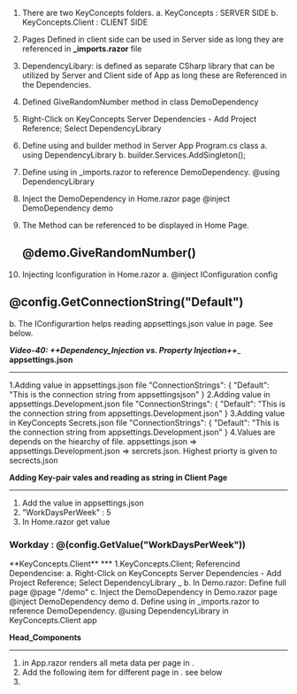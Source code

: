 1. There are two KeyConcepts folders.
	a. KeyConcepts : SERVER SIDE
	b. KeyConcepts.Client : CLIENT SIDE
2. Pages Defined in client side can be used in Server side as long they are referenced in **_imports.razor** file
3. DependencyLibary: is defined as separate CSharp library that can be utilized by Server and Client side of App as long these are Referenced in the Dependencies.
4. Defined GiveRandomNumber method in class DemoDependency
5. Right-Click on KeyConcepts Server Dependencies - Add Project Reference; Select DependencyLibrary

6. Define using and builder method in Server App Program.cs class
	a. using DependencyLibrary 
	b. builder.Services.AddSingleton<DemoDependency>();
7. Define using in _imports.razor to reference DemoDependency.	@using DependencyLibrary
8. Inject the DemoDependency in Home.razor page
	@inject DemoDependency demo
9. The Method can be referenced to be displayed in Home Page.
	<h2>@demo.GiveRandomNumber()</h2>
10. Injecting Iconfiguration in Home.razor
	a. @inject IConfiguration config
<h2>@config.GetConnectionString("Default")</h2>
	b. The IConfigurartion helps reading appsettings.json value in page. See below.

***Video-40: ++Dependency_Injection vs. Property Injection++***_	
**appsettings.json**
***
1.Adding value in appsettings.json file 
"ConnectionStrings": {
    "Default": "This is the connection string from appsettingsjson"
  }
2.Adding value in appsettings.Development.json file 
"ConnectionStrings": {
    "Default": "This is the connection string from appsettings.Development.json"
  }
3.Adding value in KeyConcepts Secrets.json file
"ConnectionStrings": {
    "Default": "This is the connection string from appsettings.Development.json"
  }
4.Values are depends on the hiearchy of file. appsettings.json => appsettings.Development.json => sercrets.json. Highest priorty is given to secrects.json

**Adding Key-pair vales and reading as string in Client Page**
***

1. Add the value in appsettings.json
1. "WorkDaysPerWeek" :  5
1. In Home.razor get value
<h3>Workday : @(config.GetValue<string>("WorkDaysPerWeek"))</h3> 
**KeyConcepts.Client**
***
1.KeyConcepts.Client; Referencind Dependencise:
	a. Right-Click on KeyConcepts Server Dependencies - Add Project Reference; Select DependencyLibrary
_	b. In Demo.razor: Define full page
		@page "/demo"
	c. Inject the DemoDependency in Demo.razor page
	@inject DemoDependency demo
	d. Define using in _imports.razor to reference DemoDependency.	@using DependencyLibrary in KeyConcepts.Client app


**Head_Components**
***
1. <HeadOutlet /> in App.razor renders all meta data per page in <HeadContent>.
1. Add the following item for different page in <HeadContent>. see below
1. <HeadContent>
    <meta name="description" content="This is the description for the home page"/>
</HeadContent>